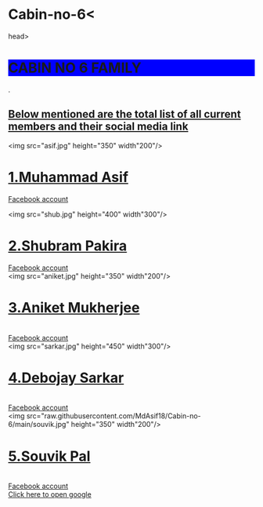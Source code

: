 # Cabin-no-6<
<html>
head><title>Cabin no 6</title></head>
<body background="clock.jpg">
<h1 style="background-color:blue">CABIN NO 6 FAMILY</h1>.
<p> <u><h2>Below mentioned are the total list of all current members and their social media link</h2></u></p>

<img src="asif.jpg" height="350" width"200"/>
<u><h1>1.Muhammad Asif</h1></u>
<a href="https://www.facebook.com/profile.php?id=100006655876341"/>Facebook account</a>
<br>


<img src="shub.jpg" height="400" width"300"/>
<u><h1>2.Shubram Pakira</h1></u>
<a href="https://www.facebook.com/shubram.pakira"/>Facebook account</a>
<br>
<img src="aniket.jpg" height="350" width"200"/>
<u><h1>3.Aniket Mukherjee</h1></u>
<br><a href="https://www.facebook.com/aniket.mukherjee.16568"/>Facebook account</a>
<br><img src="sarkar.jpg" height="450" width"300"/>
<u><h1>4.Debojay Sarkar</h1></u>
<br><a href="https://www.facebook.com/profile.php?id=100010153875188"/>Facebook account</a>
<br><img src="raw.githubusercontent.com/MdAsif18/Cabin-no-6/main/souvik.jpg" height="350" width"200"/>
<u><h1>5.Souvik Pal</h1></u>
<br><a href="https://www.facebook.com/souvik.pal.16718979"/>Facebook account</a>
<br><a href="https://www.google.com"/>Click here to open google</a>
</body>
</html>
